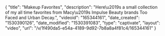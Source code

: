 {
    "title": "Makeup Favorites",
    "description": "Here\u2019s a small collection of my all time favorites from Macy\u2019s Impulse Beauty brands Too Faced and Urban Decay.",
    "videoid": "165344161",
    "date_created": "1530390126",
    "date_modified": "1530391083",
    "type": "captivate",
    "layout": "video",
    "url": "\/v\/1f490da5-e54a-4189-9d92-7b8a8a4f81c4\/165344161"
}